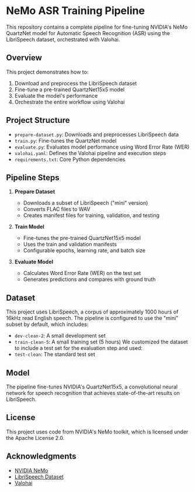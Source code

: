 # NeMo ASR Training Pipeline

This repository contains a complete pipeline for fine-tuning NVIDIA's NeMo QuartzNet model for Automatic Speech Recognition (ASR) using the LibriSpeech dataset, orchestrated with Valohai.

## Overview

This project demonstrates how to:
1. Download and preprocess the LibriSpeech dataset
2. Fine-tune a pre-trained QuartzNet15x5 model
3. Evaluate the model's performance
4. Orchestrate the entire workflow using Valohai


## Project Structure

- `prepare-dataset.py`: Downloads and preprocesses LibriSpeech data
- `train.py`: Fine-tunes the QuartzNet model
- `evaluate.py`: Evaluates model performance using Word Error Rate (WER)
- `valohai.yaml`: Defines the Valohai pipeline and execution steps
- `requirements.txt`: Core Python dependencies


## Pipeline Steps

1. **Prepare Dataset**
   - Downloads a subset of LibriSpeech ("mini" version)
   - Converts FLAC files to WAV
   - Creates manifest files for training, validation, and testing

2. **Train Model**
   - Fine-tunes the pre-trained QuartzNet15x5 model
   - Uses the train and validation manifests
   - Configurable epochs, learning rate, and batch size

3. **Evaluate Model**
   - Calculates Word Error Rate (WER) on the test set
   - Generates predictions and compares with ground truth

## Dataset

This project uses LibriSpeech, a corpus of approximately 1000 hours of 16kHz read English speech. The pipeline is configured to use the "mini" subset by default, which includes:
- `dev-clean-2`: A small development set
- `train-clean-5`: A small training set (5 hours)
We customized the dataset to include a test set for the evaluation step and used:
- `test-clean`: The standard test set

## Model

The pipeline fine-tunes NVIDIA's QuartzNet15x5, a convolutional neural network for speech recognition that achieves state-of-the-art results on LibriSpeech.

## License

This project uses code from NVIDIA's NeMo toolkit, which is licensed under the Apache License 2.0.

## Acknowledgments

- [NVIDIA NeMo](https://github.com/NVIDIA/NeMo)
- [LibriSpeech Dataset](http://www.openslr.org/12/)
- [Valohai](https://valohai.com/)
